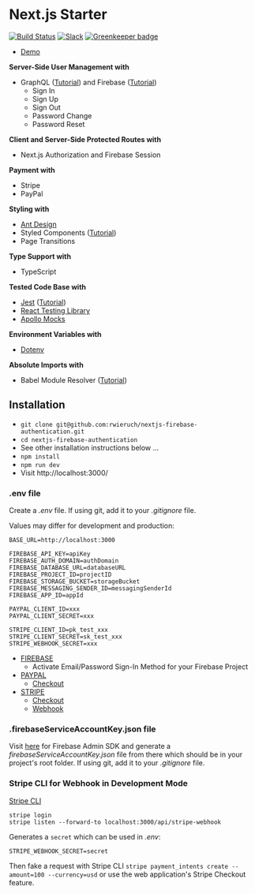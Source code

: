 # Next.js Starter

[![Build Status](https://travis-ci.org/rwieruch/nextjs-firebase-authentication.svg?branch=master)](https://travis-ci.org/rwieruch/nextjs-firebase-authentication) [![Slack](https://slack-the-road-to-learn-react.wieruch.com/badge.svg)](https://slack-the-road-to-learn-react.wieruch.com/) [![Greenkeeper badge](https://badges.greenkeeper.io/rwieruch/nextjs-firebase-authentication.svg)](https://greenkeeper.io/)

- [Demo](https://courses.robinwieruch.de/)

**Server-Side User Management with**

- GraphQL ([Tutorial](https://www.robinwieruch.de/graphql-apollo-server-tutorial)) and Firebase ([Tutorial](https://www.robinwieruch.de/complete-firebase-authentication-react-tutorial))
  - Sign In
  - Sign Up
  - Sign Out
  - Password Change
  - Password Reset

**Client and Server-Side Protected Routes with**

- Next.js Authorization and Firebase Session

**Payment with**

- Stripe
- PayPal

**Styling with**

- [Ant Design](https://ant.design/)
- Styled Components ([Tutorial](https://www.robinwieruch.de/react-styled-components))
- Page Transitions

**Type Support with**

- TypeScript

**Tested Code Base with**

- [Jest](https://jestjs.io/) ([Tutorial](https://www.robinwieruch.de/react-testing-jest))
- [React Testing Library](https://github.com/testing-library/react-testing-library)
- [Apollo Mocks](https://www.apollographql.com/docs/react/development-testing/testing/)

**Environment Variables with**

- [Dotenv](https://github.com/motdotla/dotenv)

**Absolute Imports with**

- Babel Module Resolver ([Tutorial](https://www.robinwieruch.de/babel-module-resolver/))

## Installation

- `git clone git@github.com:rwieruch/nextjs-firebase-authentication.git`
- `cd nextjs-firebase-authentication`
- See other installation instructions below ...
- `npm install`
- `npm run dev`
- Visit http://localhost:3000/

### .env file

Create a _.env_ file. If using git, add it to your _.gitignore_ file.

Values may differ for development and production:

```
BASE_URL=http://localhost:3000

FIREBASE_API_KEY=apiKey
FIREBASE_AUTH_DOMAIN=authDomain
FIREBASE_DATABASE_URL=databaseURL
FIREBASE_PROJECT_ID=projectID
FIREBASE_STORAGE_BUCKET=storageBucket
FIREBASE_MESSAGING_SENDER_ID=messagingSenderId
FIREBASE_APP_ID=appId

PAYPAL_CLIENT_ID=xxx
PAYPAL_CLIENT_SECRET=xxx

STRIPE_CLIENT_ID=pk_test_xxx
STRIPE_CLIENT_SECRET=sk_test_xxx
STRIPE_WEBHOOK_SECRET=xxx
```

- [FIREBASE](https://firebase.google.com/)
  - Activate Email/Password Sign-In Method for your Firebase Project
- [PAYPAL](https://developer.paypal.com/)
  - [Checkout](https://developer.paypal.com/docs/checkout/)
- [STRIPE](https://stripe.com/)
  - [Checkout](https://stripe.com/docs/payments/checkout/one-time)
  - [Webhook](https://stripe.com/docs/payments/checkout/fulfillment#webhooks)

### .firebaseServiceAccountKey.json file

Visit [here](https://firebase.google.com/docs/admin/setup/#initialize-sdk) for Firebase Admin SDK and generate a _firebaseServiceAccountKey.json_ file from there which should be in your project's root folder. If using git, add it to your _.gitignore_ file.

### Stripe CLI for Webhook in Development Mode

[Stripe CLI](https://stripe.com/docs/stripe-cli)

```
stripe login
stripe listen --forward-to localhost:3000/api/stripe-webhook
```

Generates a `secret` which can be used in _.env_:

```
STRIPE_WEBHOOK_SECRET=secret
```

Then fake a request with Stripe CLI `stripe payment_intents create --amount=100 --currency=usd` or use the web application's Stripe Checkout feature.
